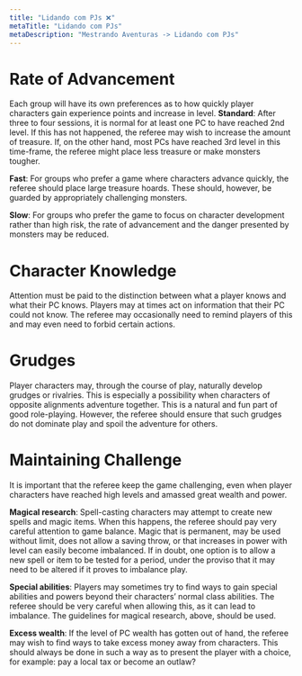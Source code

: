 ```yaml
---
title: "Lidando com PJs ❌"
metaTitle: "Lidando com PJs"
metaDescription: "Mestrando Aventuras -> Lidando com PJs"
---
```


# Rate of Advancement
Each group will have its own preferences as to how quickly player characters gain experience points and increase in level.
**Standard**: After three to four sessions, it is normal for at least one PC to have reached 2nd level. If this has not happened, the referee may wish to increase the amount of treasure. If, on the other hand, most PCs have reached 3rd level in this time-frame, the referee might place less treasure or make monsters tougher.

**Fast**: For groups who prefer a game where characters advance quickly, the referee should place large treasure hoards. These should, however, be guarded by appropriately challenging monsters.

**Slow**: For groups who prefer the game to focus on character development rather than high risk, the rate of advancement and the danger presented by monsters may be reduced.

# Character Knowledge
Attention must be paid to the distinction between what a player knows and what their PC knows. Players may at times act on information that their PC could not know. The referee may occasionally need to remind players of this and may even need to forbid certain actions.

# Grudges
Player characters may, through the course of play, naturally develop grudges or rivalries. This is especially a possibility when characters of opposite alignments adventure together. This is a natural and fun part of good role-playing. However, the referee should ensure that such grudges do not dominate play and spoil the adventure for others.

# Maintaining Challenge
It is important that the referee keep the game challenging, even when player characters have reached high levels and amassed great wealth and power.

**Magical research**: Spell-casting characters may attempt to create new spells and magic items. When this happens, the referee should pay very careful attention to game balance. Magic that is permanent, may be used without limit, does not allow a saving throw, or that increases in power with level can easily become imbalanced. If in doubt, one option is to allow a new spell or item to be tested for a period, under the proviso that it may need to be altered if it proves to imbalance play.

**Special abilities**: Players may sometimes try to find ways to gain special abilities and powers beyond their characters’ normal class abilities. The referee should be very careful when allowing this, as it can lead to imbalance. The guidelines for magical research, above, should be used.

**Excess wealth**: If the level of PC wealth has gotten out of hand, the referee may wish to find ways to take excess money away from characters. This should always be done in such a way as to present the player with a choice, for example: pay a local tax or become an outlaw? 